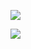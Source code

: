 ![](https://komarev.com/ghpvc/?username=tmtam61&abbreviated=true)

[![](http://github-profile-summary-cards.vercel.app/api/cards/profile-details?username=&theme=transparent)](http://github-profile-summary-cards.vercel.app/api/cards/profile-details?username=octocat&theme=transparent
)
